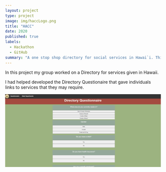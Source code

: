 ```yaml
---
layout: project
type: project
image: img/haccLogo.png
title: "HACC"
date: 2020
published: true
labels:
  - Hackathon
  - GitHub
summary: "A one stop shop directory for social services in Hawai`i. This group project was created for Hawaii Annual Code Challenge for 2020"
---
```


In this project my group worked on a Directory for services given in Hawaii.

I had helped developed the Directory Questionaire that gave individuals links to services that they may require.

<img class="img-fluid" src="../img/hacc2020.png">
